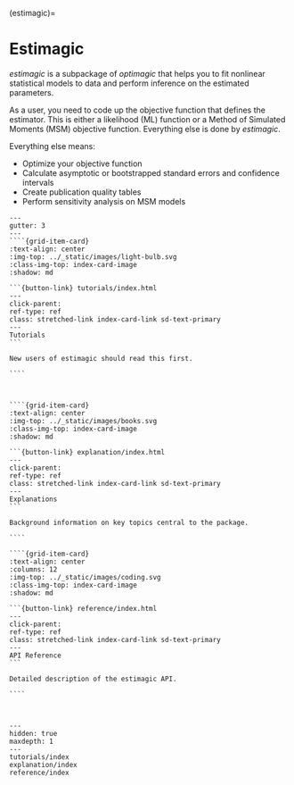 (estimagic)=

# Estimagic

*estimagic* is a subpackage of *optimagic* that helps you to fit nonlinear statistical
models to data and perform inference on the estimated parameters.

As a user, you need to code up the objective function that defines the estimator. This
is either a likelihood (ML) function or a Method of Simulated Moments (MSM) objective
function. Everything else is done by *estimagic*.

Everything else means:

- Optimize your objective function
- Calculate asymptotic or bootstrapped standard errors and confidence intervals
- Create publication quality tables
- Perform sensitivity analysis on MSM models

`````{grid} 1 2 2 2
---
gutter: 3
---
````{grid-item-card}
:text-align: center
:img-top: ../_static/images/light-bulb.svg
:class-img-top: index-card-image
:shadow: md

```{button-link} tutorials/index.html
---
click-parent:
ref-type: ref
class: stretched-link index-card-link sd-text-primary
---
Tutorials
```

New users of estimagic should read this first.

````



````{grid-item-card}
:text-align: center
:img-top: ../_static/images/books.svg
:class-img-top: index-card-image
:shadow: md

```{button-link} explanation/index.html
---
click-parent:
ref-type: ref
class: stretched-link index-card-link sd-text-primary
---
Explanations
```

Background information on key topics central to the package.

````

````{grid-item-card}
:text-align: center
:columns: 12
:img-top: ../_static/images/coding.svg
:class-img-top: index-card-image
:shadow: md

```{button-link} reference/index.html
---
click-parent:
ref-type: ref
class: stretched-link index-card-link sd-text-primary
---
API Reference
```

Detailed description of the estimagic API.

````



`````

```{toctree}
---
hidden: true
maxdepth: 1
---
tutorials/index
explanation/index
reference/index
```
